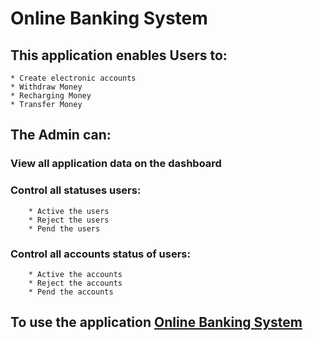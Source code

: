 # Online Banking System

## This application enables Users to:

    * Create electronic accounts
    * Withdraw Money
    * Recharging Money
    * Transfer Money

## The Admin can:

### View all application data on the dashboard

### Control all statuses users:

        * Active the users
        * Reject the users
        * Pend the users

### Control all accounts status of users:

        * Active the accounts
        * Reject the accounts
        * Pend the accounts

## To use the application [Online Banking System](https://online-banking-system1.herokuapp.com)
